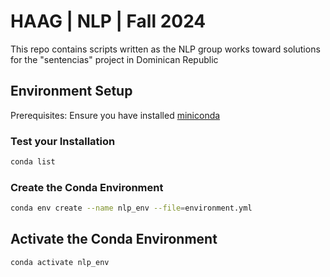 # HAAG | NLP | Fall 2024

This repo contains scripts written as the NLP group works toward solutions for the "sentencias" project in Dominican Republic

## Environment Setup

Prerequisites: Ensure you have installed [miniconda](https://docs.anaconda.com/miniconda/)

### Test your Installation

```bash
conda list
```

### Create the Conda Environment

```bash
conda env create --name nlp_env --file=environment.yml
```

## Activate the Conda Environment

```bash
conda activate nlp_env
```
